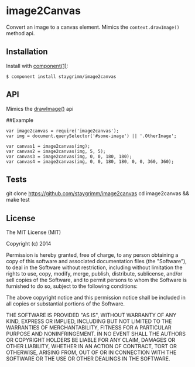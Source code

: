 
# image2Canvas

  Convert an image to a canvas element.  Mimics the `context.drawImage()` method api.

## Installation

  Install with [component(1)](http://component.io):

    $ component install staygrimm/image2canvas

## API

Mimics the [drawImage()](http://www.w3schools.com/tags/canvas_drawimage.asp) api

##Example

    var image2canvas = require('image2canvas');
    var img = document.querySelector('#some-image') || '.OtherImage';
    
    var canvas1 = image2canvas(img);
    var canvas2 = image2canvas(img, 5, 5);
    var canvas3 = image2canvas(img, 0, 0, 180, 180);
    var canvas4 = image2canvas(img, 0, 0, 180, 180, 0, 0, 360, 360);

## Tests

  git clone https://github.com/staygrimm/image2canvas
  cd image2canvas && make test

## License

  The MIT License (MIT)

  Copyright (c) 2014 <copyright holders>

  Permission is hereby granted, free of charge, to any person obtaining a copy
  of this software and associated documentation files (the "Software"), to deal
  in the Software without restriction, including without limitation the rights
  to use, copy, modify, merge, publish, distribute, sublicense, and/or sell
  copies of the Software, and to permit persons to whom the Software is
  furnished to do so, subject to the following conditions:

  The above copyright notice and this permission notice shall be included in
  all copies or substantial portions of the Software.

  THE SOFTWARE IS PROVIDED "AS IS", WITHOUT WARRANTY OF ANY KIND, EXPRESS OR
  IMPLIED, INCLUDING BUT NOT LIMITED TO THE WARRANTIES OF MERCHANTABILITY,
  FITNESS FOR A PARTICULAR PURPOSE AND NONINFRINGEMENT. IN NO EVENT SHALL THE
  AUTHORS OR COPYRIGHT HOLDERS BE LIABLE FOR ANY CLAIM, DAMAGES OR OTHER
  LIABILITY, WHETHER IN AN ACTION OF CONTRACT, TORT OR OTHERWISE, ARISING FROM,
  OUT OF OR IN CONNECTION WITH THE SOFTWARE OR THE USE OR OTHER DEALINGS IN
  THE SOFTWARE.
